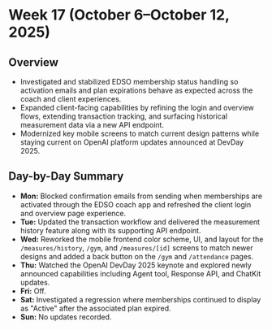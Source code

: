 # Week 17 (October 6–October 12, 2025)

## Overview
- Investigated and stabilized EDSO membership status handling so activation emails and plan expirations behave as expected across the coach and client experiences.
- Expanded client-facing capabilities by refining the login and overview flows, extending transaction tracking, and surfacing historical measurement data via a new API endpoint.
- Modernized key mobile screens to match current design patterns while staying current on OpenAI platform updates announced at DevDay 2025.

## Day-by-Day Summary
- **Mon:** Blocked confirmation emails from sending when memberships are activated through the EDSO coach app and refreshed the client login and overview page experience.
- **Tue:** Updated the transaction workflow and delivered the measurement history feature along with its supporting API endpoint.
- **Wed:** Reworked the mobile frontend color scheme, UI, and layout for the `/measures/history`, `/gym`, and `/measures/[id]` screens to match newer designs and added a back button on the `/gym` and `/attendance` pages.
- **Thu:** Watched the OpenAI DevDay 2025 keynote and explored newly announced capabilities including Agent tool, Response API, and ChatKit updates.
- **Fri:** Off.
- **Sat:** Investigated a regression where memberships continued to display as "Active" after the associated plan expired.
- **Sun:** No updates recorded.
